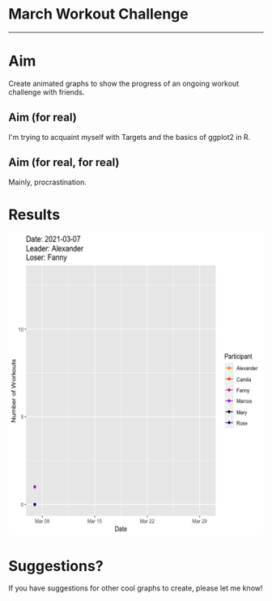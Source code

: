 # March Workout Challenge
________

# Aim
Create animated graphs to show the progress of an ongoing workout challenge with friends.

## Aim (for real)
I'm trying to acquaint myself with Targets and the basics of ggplot2 in R.


## Aim (for real, for real)
Mainly, procrastination.

# Results

<img src="https://github.com/MarcosDemetry/March-Workout-Challenge/blob/main/graphics/animateOutput_line.gif" width="600" height="600" />

# Suggestions?
If you have suggestions for other cool graphs to create, please let me know!
